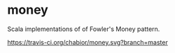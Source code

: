 # money
Scala implementations of of Fowler's Money pattern.

https://travis-ci.org/chabior/money.svg?branch=master

